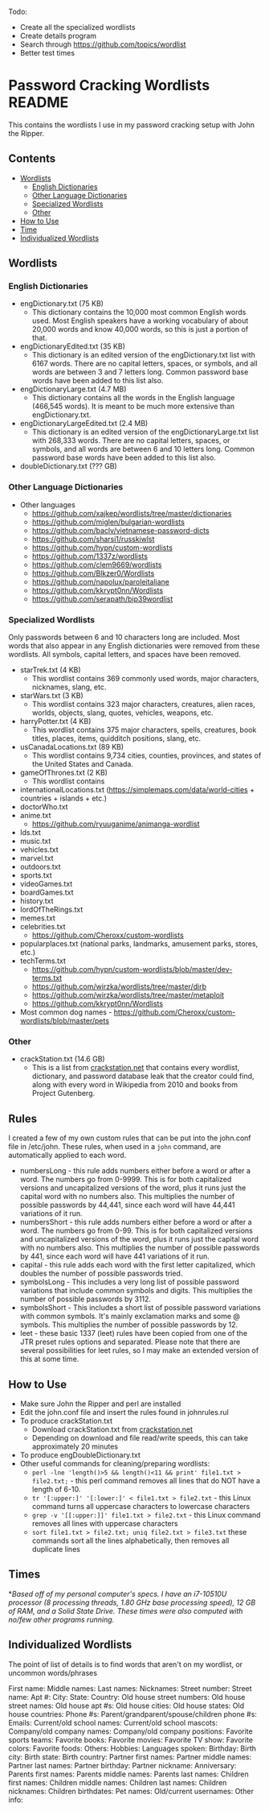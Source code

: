 Todo:
- Create all the specialized wordlists
- Create details program
- Search through https://github.com/topics/wordlist
- Better test times

# Password Cracking Wordlists README
This contains the wordlists I use in my password cracking setup with John the Ripper.

## Contents
* [Wordlists](#wordlists)
    * [English Dictionaries](#english-dictionaries)
    * [Other Language Dictionaries](#other-language-dictionaries)
    * [Specialized Wordlists](#specialized-wordlists)
    * [Other](#other)
* [How to Use](#how-to-use)
* [Time](#time)
* [Individualized Wordlists](#individualized-wordlists)

## Wordlists
### English Dictionaries
* engDictionary.txt (75 KB)
    * This dictionary contains the 10,000 most common English words used. Most English speakers have a working vocabulary of about 20,000 words and know 40,000 words, so this is just a portion of that. 
* engDictionaryEdited.txt (35 KB)
    * This dictionary is an edited version of the engDictionary.txt list with 6167 words. There are no capital letters, spaces, or symbols, and all words are between 3 and 7 letters long. Common password base words have been added to this list also.
* engDictionaryLarge.txt (4.7 MB)
    * This dictionary contains all the words in the English language (466,545 words). It is meant to be much more extensive than engDictionary.txt. 
* engDictionaryLargeEdited.txt (2.4 MB)
    * This dictionary is an edited version of the engDictionaryLarge.txt list with 268,333 words. There are no capital letters, spaces, or symbols, and all words are between 6 and 10 letters long. Common password base words have been added to this list also.
* doubleDictionary.txt (??? GB)

### Other Language Dictionaries
* Other languages
    * https://github.com/xajkep/wordlists/tree/master/dictionaries
    * https://github.com/miglen/bulgarian-wordlists
    * https://github.com/baclv/vietnamese-password-dicts
    * https://github.com/sharsi1/russkiwlst
    * https://github.com/hypn/custom-wordlists
    * https://github.com/1337z/wordlists
    * https://github.com/clem9669/wordlists
    * https://github.com/Blkzer0/Wordlists
    * https://github.com/napolux/paroleitaliane
    * https://github.com/kkrypt0nn/Wordlists
    * https://github.com/serapath/bip39wordlist

### Specialized Wordlists
Only passwords between 6 and 10 characters long are included. Most words that also appear in any English dictionaries were removed from these wordlists. All symbols, capital letters, and spaces have been removed.

* starTrek.txt (4 KB)
    * This wordlist contains 369 commonly used words, major characters, nicknames, slang, etc.
* starWars.txt (3 KB)
    * This wordlist contains 323 major characters, creatures, alien races, worlds, objects, slang, quotes, vehicles, weapons, etc.
* harryPotter.txt (4 KB)
    * This wordlist contains 375 major characters, spells, creatures, book titles, places, items, quidditch positions, slang, etc.
* usCanadaLocations.txt (89 KB)
    * This wordlist contains 9,734 cities, counties, provinces, and states of the United States and Canada.
* gameOfThrones.txt (2 KB)
    * This wordlist contains
* internationalLocations.txt (https://simplemaps.com/data/world-cities + countries + islands + etc.)
* doctorWho.txt
* anime.txt
    * https://github.com/ryuuganime/animanga-wordlist
* lds.txt
* music.txt
* vehicles.txt
* marvel.txt
* outdoors.txt
* sports.txt
* videoGames.txt
* boardGames.txt
* history.txt
* lordOfTheRings.txt
* memes.txt
* celebrities.txt
    * https://github.com/Cheroxx/custom-wordlists
* popularplaces.txt (national parks, landmarks, amusement parks, stores, etc.)
* techTerms.txt
    * https://github.com/hypn/custom-wordlists/blob/master/dev-terms.txt
    * https://github.com/wirzka/wordlists/tree/master/dirb
    * https://github.com/wirzka/wordlists/tree/master/metaploit
    * https://github.com/kkrypt0nn/Wordlists
* Most common dog names - https://github.com/Cheroxx/custom-wordlists/blob/master/pets

### Other
* crackStation.txt (14.6 GB)
    * This is a list from [crackstation.net](https://crackstation.net/crackstation-wordlist-password-cracking-dictionary.htm) that contains every wordlist, dictionary, and password database leak that the creator could find, along with every word in Wikipedia from 2010 and books from Project Gutenberg.

## Rules
I created a few of my own custom rules that can be put into the john.conf file in /etc/john. These rules, when used in a `john` command, are automatically applied to each word. 

* numbersLong - this rule adds numbers either before a word or after a word. The numbers go from 0-9999. This is for both capitalized versions and uncapitalized versions of the word, plus it runs just the capital word with no numbers also. This multiplies the number of possible passwords by 44,441, since each word will have 44,441 variations of it run. 
* numbersShort - this rule adds numbers either before a word or after a word. The numbers go from 0-99. This is for both capitalized versions and uncapitalized versions of the word, plus it runs just the capital word with no numbers also. This multiplies the number of possible passwords by 441, since each word will have 441 variations of it run.
* capital - this rule adds each word with the first letter capitalized, which doubles the number of possible passwords tried. 
* symbolsLong - This includes a very long list of possible password variations that include common symbols and digits. This multiplies the number of possible passwords by 3112. 
* symbolsShort - This includes a short list of possible password variations with common symbols. It's mainly exclamation marks and some @ symbols. This multiplies the number of possible passwords by 12. 
* leet - these basic 1337 (leet) rules have been copied from one of the JTR preset rules options and separated. Please note that there are several possibilities for leet rules, so I may make an extended version of this at some time.

## How to Use
* Make sure John the Ripper and perl are installed
* Edit the john.conf file and insert the rules found in johnrules.rul
* To produce crackStation.txt
    * Download crackStation.txt from [crackstation.net](https://crackstation.net/crackstation-wordlist-password-cracking-dictionary.htm)
    * Depending on download and file read/write speeds, this can take approximately 20 minutes
* To produce engDoubleDictionary.txt
* Other useful commands for cleaning/preparing wordlists:
    * `perl -lne 'length()>5 && length()<11 && print' file1.txt > file2.txt;` - this perl command removes all lines that do NOT have a length of 6-10.
    * `tr '[:upper:]' '[:lower:]' < file1.txt > file2.txt` - this Linux command turns all uppercase characters to lowercase characters
    * `grep -v '[[:upper:]]' file1.txt > file2.txt` - this Linux command removes all lines with uppercase characters
    * `sort file1.txt > file2.txt; uniq file2.txt > file3.txt` these commands sort all the lines alphabetically, then removes all duplicate lines

## Times
**Based off of my personal computer's specs. I have an i7-10510U processor (8 processing threads, 1.80 GHz base processing speed), 12 GB of RAM, and a Solid State Drive. These times were also computed with no/few other programs running.*

## Individualized Wordlists
The point of list of details is to find words that aren't on my wordlist, or uncommon words/phrases

First name:
Middle names:
Last names:
Nicknames: 
Street number:
Street name:
Apt #:
City:
State:
Country:
Old house street numbers:
Old house street names:
Old house apt #s:
Old house cities:
Old house states:
Old house countries:
Phone #s:
Parent/grandparent/spouse/children phone #s:
Emails:
Current/old school names:
Current/old school mascots:
Company/old company names:
Company/old company positions:
Favorite sports teams:
Favorite books:
Favorite movies:
Favorite TV show:
Favorite colors:
Favorite foods:
Others:
Hobbies:
Languages spoken:
Birthday:
Birth city:
Birth state:
Birth country:
Partner first names:
Partner middle names:
Partner last names:
Partner birthday:
Partner nickname:
Anniversary:
Parents first names:
Parents middle names:
Parents last names:
Children first names:
Children middle names:
Children last names:
Children nicknames:
Children birthdates:
Pet names:
Old/current usernames:
Other info:
